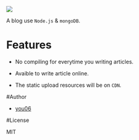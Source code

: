 ![](http://resource.blog.tongmu.me/static/image/blog-intro-trans.png)

A blog use `Node.js` & `mongoDB`.

# Features

+ No compiling for everytime you writing articles.

+ Avaible to write article online.

+ The static upload resources will be on `CDN`.

#Author

+ [you06](https://github.com/you06)

#License

MIT